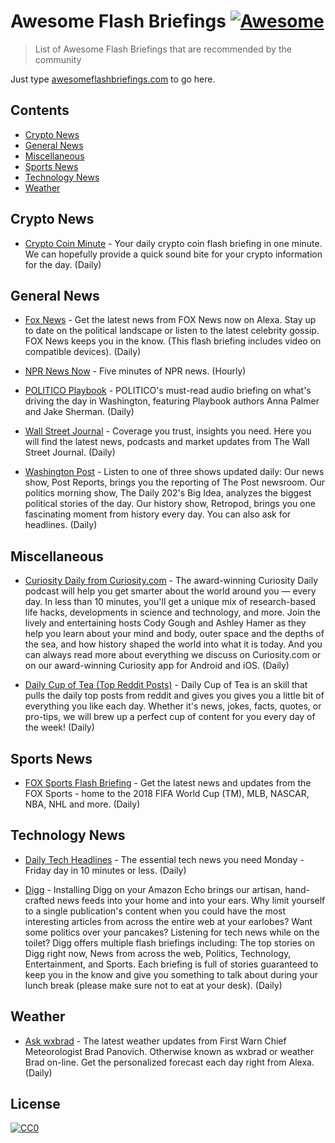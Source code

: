 # Awesome Flash Briefings [![Awesome](https://awesome.re/badge.svg)](https://awesome.re)

> List of Awesome Flash Briefings that are recommended by the community

Just type [awesomeflashbriefings.com](http://awesomeflashbriefings.com/) to go here.

## Contents

- [Crypto News](#crypto-news)
- [General News](#general-news)
- [Miscellaneous](#miscellaneous)
- [Sports News](#sports-news)
- [Technology News](#technology-news)
- [Weather](#weather)

## Crypto News

- [Crypto Coin Minute](https://www.amazon.com/DES-Pro-Crypto-Coin-Minute/dp/B07N83XZCY/) - Your daily crypto coin flash briefing in one minute. We can hopefully provide a quick sound bite for your crypto information for the day. (Daily)

## General News

- [Fox News](https://www.amazon.com/Fox-News-Channel/dp/B01M5EIW2D/) - Get the latest news from FOX News now on Alexa. Stay up to date on the political landscape or listen to the latest celebrity gossip. FOX News keeps you in the know. (This flash briefing includes video on compatible devices). (Daily)

- [NPR News Now](https://www.amazon.com/NPR-Hourly-News-Summary/dp/B01K07MU64/) - Five minutes of NPR news. (Hourly)

- [POLITICO Playbook](https://www.amazon.com/POLITICO-Playbook/dp/B01KBAEXFG/) - POLITICO's must-read audio briefing on what's driving the day in Washington, featuring Playbook authors Anna Palmer and Jake Sherman. (Daily)

- [Wall Street Journal](https://www.amazon.com/Dow-Jones-Company-Inc-Journal/dp/B01NBC07Z2/) - Coverage you trust, insights you need. Here you will find the latest news, podcasts and market updates from The Wall Street Journal. (Daily)

- [Washington Post](https://www.amazon.com/Washington-Post-Company-The/dp/B01N2IDHFF/) - Listen to one of three shows updated daily: Our news show, Post Reports, brings you the reporting of The Post newsroom. Our politics morning show, The Daily 202's Big Idea, analyzes the biggest political stories of the day. Our history show, Retropod, brings you one fascinating moment from history every day. You can also ask for headlines. (Daily)

## Miscellaneous

- [Curiosity Daily from Curiosity.com](https://www.amazon.com/Curiosity-com-Curiosity-Daily-from/dp/B07CP17DJY/) - The award-winning Curiosity Daily podcast will help you get smarter about the world around you — every day. In less than 10 minutes, you'll get a unique mix of research-based life hacks, developments in science and technology, and more. Join the lively and entertaining hosts Cody Gough and Ashley Hamer as they help you learn about your mind and body, outer space and the depths of the sea, and how history shaped the world into what it is today. And you can always read more about everything we discuss on Curiosity.com or on our award-winning Curiosity app for Android and iOS. (Daily)

- [Daily Cup of Tea (Top Reddit Posts)](https://www.amazon.com/Daily-Cup-Tea-Reddit-Posts/dp/B07368MSKV/) - Daily Cup of Tea is an skill that pulls the daily top posts from reddit and gives you gives you a little bit of everything you like each day. Whether it's news, jokes, facts, quotes, or pro-tips, we will brew up a perfect cup of content for you every day of the week! (Daily)

## Sports News

- [FOX Sports Flash Briefing](https://www.amazon.com/FOX-Sports-Flash-Briefing/dp/B07DM5LMNX/) - Get the latest news and updates from the FOX Sports - home to the 2018 FIFA World Cup (TM), MLB, NASCAR, NBA, NHL and more. (Daily)

## Technology News

- [Daily Tech Headlines](https://www.amazon.com/gp/product/B01M1B3K5U/) - The essential tech news you need Monday - Friday day in 10 minutes or less. (Daily)

- [Digg](https://www.amazon.com/digg-Digg/dp/B01KHGAN5S/) - Installing Digg on your Amazon Echo brings our artisan, hand-crafted news feeds into your home and into your ears. Why limit yourself to a single publication's content when you could have the most interesting articles from across the entire web at your earlobes? Want some politics over your pancakes? Listening for tech news while on the toilet? Digg offers multiple flash briefings including: The top stories on Digg right now, News from across the web, Politics, Technology, Entertainment, and Sports. Each briefing is full of stories guaranteed to keep you in the know and give you something to talk about during your lunch break (please make sure not to eat at your desk). (Daily)

## Weather

- [Ask wxbrad](https://www.amazon.com/wxbrad-Ask/dp/B0744PC935/) - The latest weather updates from First Warn Chief Meteorologist Brad Panovich. Otherwise known as wxbrad or weather Brad on-line. Get the personalized forecast each day right from Alexa. (Daily)

## License

[![CC0](http://mirrors.creativecommons.org/presskit/buttons/88x31/svg/cc-zero.svg)](https://creativecommons.org/publicdomain/zero/1.0/)
